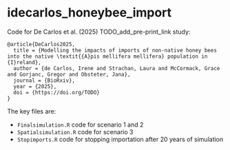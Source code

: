 # idecarlos_honeybee_import

Code for De Carlos et al. (2025) TODO_add_pre-print_link study:

    @article{DeCarlos2025,
      title = {Modelling the impacts of imports of non-native honey bees into the native \textit{{A}pis mellifera mellifera} population in {I}reland},
      author = {de Carlos, Irene and Strachan, Laura and McCormack, Grace and Gorjanc, Gregor and Obsteter, Jana},
      journal = {BioRxiv},
      year = {2025},
      doi = {https://doi.org/TODO}
    }

The key files are:
  * `Finalsimulation.R` code for scenario 1 and 2
  * `Spatialsimulation.R` code for scenario 3
  * `Stopimports.R` code for stopping importation after 20 years of simulation
